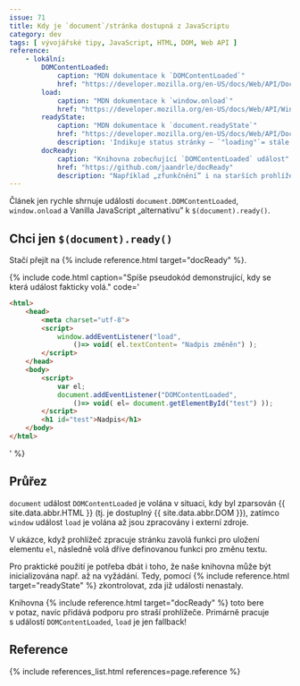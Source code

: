 ```yaml
---
issue: 71
title: Kdy je `document`/stránka dostupná z JavaScriptu
category: dev
tags: [ vývojářské tipy, JavaScript, HTML, DOM, Web API ]
reference:
    - lokální:
        DOMContentLoaded:
            caption: "MDN dokumentace k `DOMContentLoaded`"
            href: "https://developer.mozilla.org/en-US/docs/Web/API/Document/DOMContentLoaded_event"
        load:
            caption: "MDN dokumentace k `window.onload`"
            href: "https://developer.mozilla.org/en-US/docs/Web/API/Window/load_event"
        readyState:
            caption: "MDN dokumentace k `document.readyState`"
            href: "https://developer.mozilla.org/en-US/docs/Web/API/Document/readyState"
            description: 'Indikuje status stránky – `"loading"`= stále se parsuje, `"interactive"`= DOM již přístupný (srovnej s `DOMContentLoaded`) a `"complete"`= hotovo (srovnej s `load`).'
        docReady:
            caption: "Knihovna zobecňující `DOMContentLoaded` událost"
            href: "https://github.com/jaandrle/docReady"
            description: "Například „zfunkčnění” i na starších prohlížečích. Měla by fungovat po vzoru jQuery kódu: `$(document).ready()`."
---
```


Článek jen rychle shrnuje události `document.DOMContentLoaded`, `window.onload` a Vanilla JavaScript „alternativu” k `$(document).ready()`.

<!--more-->

## Chci jen `$(document).ready()`
Stačí přejít na {% include reference.html target="docReady" %}.

{% include code.html caption="Spíše pseudokód demonstrující, kdy se která událost fakticky volá." code='
```HTML
<html>
    <head>
        <meta charset="utf-8">
        <script>
            window.addEventListener("load",
                ()=> void( el.textContent= "Nadpis změněn") );
        </script>
    </head>
    <body>
        <script>
            var el;
            document.addEventListener("DOMContentLoaded",
                ()=> void( el= document.getElementById("test") ));
        </script>
        <h1 id="test">Nadpis</h1>
    </body>
</html>
```
' %}

## Průřez
`document` událost `DOMContentLoaded` je volána v situaci, kdy byl zparsován {{ site.data.abbr.HTML }} (tj. je dostuplný {{ site.data.abbr.DOM }}), zatímco `window` událost `load` je volána až jsou zpracovány i externí zdroje.

V ukázce, když prohlížeč zpracuje stránku zavolá funkci pro uložení elementu `el`, následně volá dříve definovanou funkci pro změnu textu.

Pro praktické použití je potřeba dbát i toho, že naše knihovna může být inicializována např. až na vyžádání. Tedy, pomocí {% include reference.html target="readyState" %} zkontrolovat, zda již události nenastaly.

Knihovna {% include reference.html target="docReady" %} toto bere v potaz, navíc přidává podporu pro straší prohlížeče. Primárně pracuje s událostí `DOMContentLoaded`, `load` je jen fallback!

## Reference
{% include references_list.html references=page.reference %}